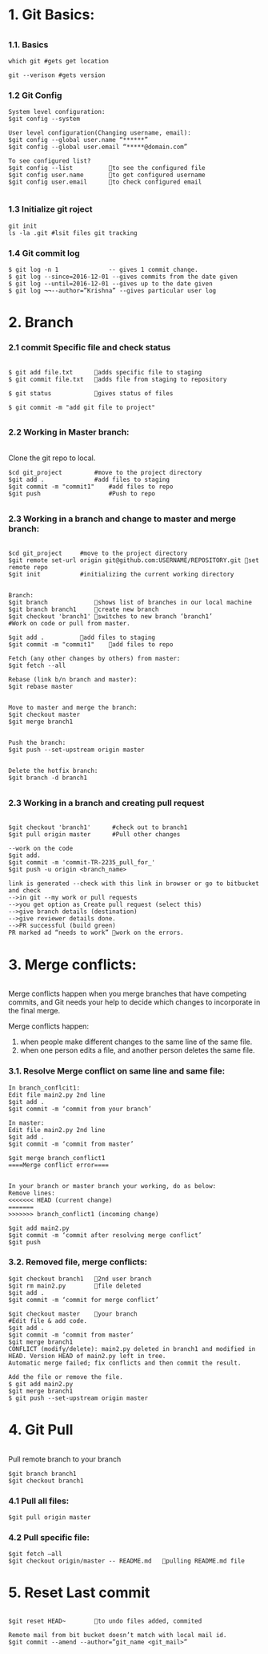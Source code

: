 ###### #####################################################
# 1. Git Basics:
###### #####################################################
### 1.1. Basics 
```
which git #gets get location

git --verison #gets version
```

### 1.2 Git Config 
```
System level configuration: 
$git config --system

User level configuration(Changing username, email): 
$git config --global user.name “******”
$git config --global user.email “*****@domain.com”
 
To see configured list?  
$git config --list   		to see the configured file
$git config user.name		to get configured username
$git config user.email		to check configured email 
      

```
### 1.3 Initialize git roject
```
git init
ls -la .git #lsit files git tracking
```

### 1.4 Git commit log
```
$ git log -n 1				-- gives 1 commit change.
$ git log --since=2016-12-01 --gives commits from the date given
$ git log --until=2016-12-01 --gives up to the date given
$ git log ¬¬--author=”Krishna” --gives particular user log
```

###### #####################################################
# 2. Branch
### 2.1 commit Specific file and check status
###### #####################################################
```
$ git add file.txt 	    adds specific file to staging
$ git commit file.txt 	adds file from staging to repository

$ git status            gives status of files  

$ git commit -m "add git file to project"
```

###### #####################################################
### 2.2 Working in Master branch:
###### #####################################################
Clone the git repo to local.
```
$cd git_project   		#move to the project directory  
$git add .			    #add files to staging 
$git commit -m "commit1" 	#add files to repo
$git push  		  	        #Push to repo
```

###### #####################################################
### 2.3 Working in a branch and change to master and merge branch:
###### #####################################################
```
$cd git_project   	#move to the project directory  
$git remote set-url origin git@github.com:USERNAME/REPOSITORY.git set remote repo
$git init    		#initializing the current working directory


Branch:
$git branch   			shows list of branches in our local machine
$git branch branch1		create new branch
$git checkout 'branch1'	switches to new branch ‘branch1’
#Work on code or pull from master.

$git add .			add files to staging 
$git commit -m "commit1" 	add files to repo

Fetch (any other changes by others) from master:
$git fetch --all

Rebase (link b/n branch and master):
$git rebase master


Move to master and merge the branch:
$git checkout master
$git merge branch1


Push the branch:
$git push --set-upstream origin master


Delete the hotfix branch:
$git branch -d branch1
```

###### #####################################################
### 2.3 Working in a branch and creating pull request
###### #####################################################
```
$git checkout 'branch1'      #check out to branch1
$git pull origin master      #Pull other changes

--work on the code
$git add.
$git commit -m 'commit-TR-2235_pull_for_'
$git push -u origin <branch_name>

link is generated --check with this link in browser or go to bitbucket and check
-->in git --my work or pull requests
-->you get option as Create pull request (select this)
-->give branch details (destination)
-->give reviewer details done.
-->PR successful (build green)
PR marked ad “needs to work” work on the errors.

```





###### #####################################################
# 3. Merge conflicts:
###### #####################################################
Merge conflicts happen when you merge branches that have competing commits, and Git needs your help to decide which changes to incorporate in the final merge.

Merge conflicts happen:
1.	when people make different changes to the same line of the same file.
2.	when one person edits a file, and another person deletes the same file.

### 3.1. Resolve Merge conflict on same line and same file:
```
In branch_conflcit1:
Edit file main2.py 2nd line
$git add .
$git commit -m ‘commit from your branch’

In master:
Edit file main2.py 2nd line
$git add .
$git commit -m ‘commit from master’

$git merge branch_conflict1
====Merge conflict error====


In your branch or master branch your working, do as below:
Remove lines:
<<<<<<< HEAD (current change)
=======
>>>>>>> branch_conflict1 (incoming change)

$git add main2.py
$git commit -m ‘commit after resolving merge conflict’
$git push
```

### 3.2. Removed file, merge conflicts:
```
$git checkout branch1	2nd user branch
$git rm main2.py		file deleted
$git add .
$git commit -m ‘commit for merge conflict’

$git checkout master   	your branch
#Edit file & add code. 
$git add .
$git commit -m ‘commit from master’
$git merge branch1
CONFLICT (modify/delete): main2.py deleted in branch1 and modified in HEAD. Version HEAD of main2.py left in tree.
Automatic merge failed; fix conflicts and then commit the result.

Add the file or remove the file. 
$ git add main2.py
$git merge branch1
$ git push --set-upstream origin master
```
###### #####################################################
# 4. Git Pull
###### #####################################################
Pull remote branch to your branch
```
$git branch branch1
$git checkout branch1
```

### 4.1 Pull all files:
```
$git pull origin master
```

### 4.2 Pull specific file:
```
$git fetch –all
$git checkout origin/master -- README.md   pulling README.md file
```

###### #####################################################
# 5. Reset Last commit
###### #####################################################
```
$git reset HEAD~		to undo files added, commited

Remote mail from bit bucket doesn’t match with local mail id.
$git commit --amend --author=”git_name <git_mail>”
```



